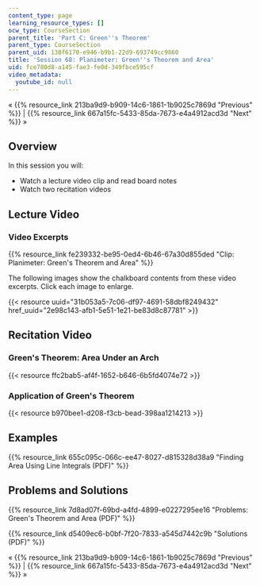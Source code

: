 ```yaml
---
content_type: page
learning_resource_types: []
ocw_type: CourseSection
parent_title: 'Part C: Green''s Theorem'
parent_type: CourseSection
parent_uid: 138f6170-e946-b9b1-22d9-693749cc9860
title: 'Session 68: Planimeter: Green''s Theorem and Area'
uid: fce780d8-a145-fae3-fe0d-349fbce595cf
video_metadata:
  youtube_id: null
---
```


« {{% resource_link 213ba9d9-b909-14c6-1861-1b9025c7869d "Previous" %}} | {{% resource_link 667a15fc-5433-85da-7673-e4a4912acd3d "Next" %}} »

Overview
--------

In this session you will:

*   Watch a lecture video clip and read board notes
*   Watch two recitation videos

Lecture Video
-------------

### Video Excerpts

{{% resource_link fe239332-be95-0ed4-6b46-67a30d855ded "Clip: Planimeter: Green's Theorem and Area" %}}

The following images show the chalkboard contents from these video excerpts. Click each image to enlarge.

{{< resource uuid="31b053a5-7c06-df97-4691-58dbf8249432" href_uuid="2e98c143-afb1-5e51-1e21-be83d8c87781" >}}

Recitation Video
----------------

### Green's Theorem: Area Under an Arch

{{< resource ffc2bab5-af4f-1652-b646-6b5fd4074e72 >}}

### Application of Green's Theorem

{{< resource b970bee1-d208-f3cb-bead-398aa1214213 >}}

Examples
--------

{{% resource_link 655c095c-066c-ee47-8027-d815328d38a9 "Finding Area Using Line Integrals (PDF)" %}}

Problems and Solutions
----------------------

{{% resource_link 7d8ad07f-69bd-a4fd-4899-e0227295ee16 "Problems: Green's Theorem and Area (PDF)" %}}

{{% resource_link d5409ec6-b0bf-7f20-7833-a545d7442c9b "Solutions (PDF)" %}}

« {{% resource_link 213ba9d9-b909-14c6-1861-1b9025c7869d "Previous" %}} | {{% resource_link 667a15fc-5433-85da-7673-e4a4912acd3d "Next" %}} »